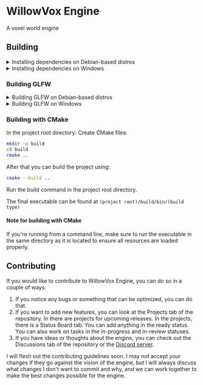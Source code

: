 # WillowVox Engine

A voxel world engine

## Building

<details>
<summary>Installing dependencies on Debian-based distros</summary>
<br>

Run this command to get the dependencies for building GLFW:

```sh
sudo apt install libwayland-dev libxkbcommon-dev xorg-dev cmake
```

</details>

<details>
<summary>Installing dependencies on Windows</summary>
<br>

You only need to have CMake installed on your system.

</details>

### Building GLFW

<details>
<summary>Building GLFW on Debian-based distros</summary>
<br>

From the WillowVox directory run the following:

```sh
git clone https://github.com/glfw/glfw
cd glfw
mkdir build
cd build
cmake ..
cmake --build . --config *Build type here (Release or Debug)*
```

Then run this command to put your built library in the external folder:

```sh
cp ./src/libglfw3.a ../../external/
```

And if the extra directory bothers you, get rid of it with this command:

```sh
cd ../../
rm -rf glfw
```

</details>

<details>
<summary>Building GLFW on Windows</summary>
<br>

From the WillowVox directory run the following:

```sh
git clone https://github.com/glfw/glfw
cd glfw
mkdir build
cd build
cmake ..
cmake --build . --config *Build type here (Release or Debug)*
```

Then run this command to put your built library in the external folder:

```sh
cp ./src/*Your Build type*/glfw3.lib ../../external/
```

And if the extra directory bothers you, get rid of it with this command:

```sh
cd ../../
rm glfw
```

</details>

### Building with CMake

In the project root directory:
Create CMake files:

```sh
mkdir -p build
cd build
cmake ..
```

After that you can build the project using:

```sh
cmake --build ..
```

Run the build command in the project root directory.

The final executable can be found at `(project root)/build/bin/(build type)`

#### Note for building with CMake

If you're running from a command line, make sure to run
the executable in the same directory as it is located
to ensure all resources are loaded properly.

## Contributing

If you would like to contribute to WillowVox Engine, you can do so in a couple of ways:

1. If you notice any bugs or something that can be optimized, you can do that.
2. If you want to add new features, you can look at the Projects tab of the repository. In there are projects for upcoming releases. In the projects, there is a Status Board tab. You can add anything in the ready status. You can also work on tasks in the in-progress and in-review statuses.
3. If you have ideas or thoughts about the engine, you can check out the Discussions tab of the repository or the [Discord server](https://discord.gg/ZZTUgsmy75).

I will flesh out the contributing guidelines soon. I may not accept your changes if they go against the vision of the engine, but I will always discuss what changes I don't want to commit and why, and we can work together to make the best changes possible for the engine.
